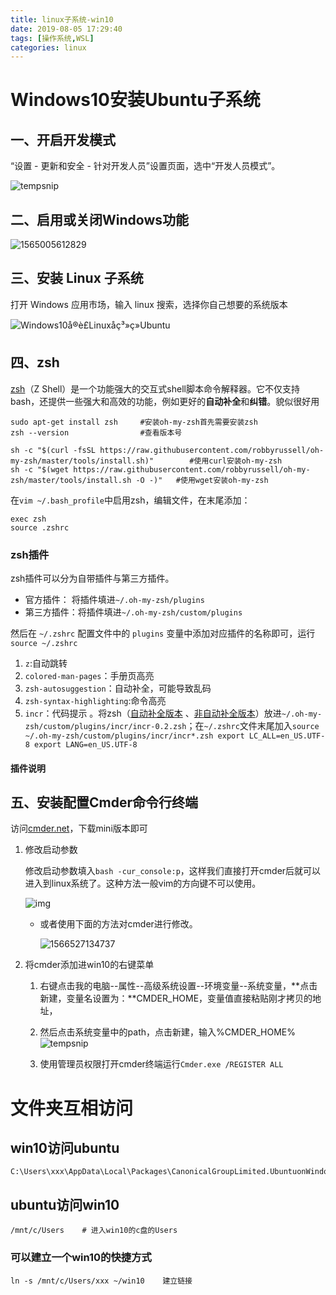 ```yaml
---
title: linux子系统-win10
date: 2019-08-05 17:29:40
tags: [操作系统,WSL]
categories: linux
---
```


# Windows10安装Ubuntu子系统

## 一、开启开发模式

“设置 - 更新和安全 - 针对开发人员”设置页面，选中“开发人员模式”。

![tempsnip](linux子系统-win10/tempsnip.png)

<!--more-->

## 二、启用或关闭Windows功能

![1565005612829](linux子系统-win10/1565005612829.png)

## 三、安装 Linux 子系统

打开 Windows 应用市场，输入 linux 搜索，选择你自己想要的系统版本

![Windows10å®è£Linuxå­ç³»ç»Ubuntu](linux子系统-win10/20171212111834391.jpg)

## 四、zsh

[zsh](https://link.zhihu.com/?target=http%3A//www.zsh.org/)（Z Shell）是一个功能强大的交互式shell脚本命令解释器。它不仅支持bash，还提供一些强大和高效的功能，例如更好的**自动补全**和**纠错**。貌似很好用

```shell
sudo apt-get install zsh     #安装oh-my-zsh首先需要安装zsh
zsh --version                #查看版本号

sh -c "$(curl -fsSL https://raw.githubusercontent.com/robbyrussell/oh-my-zsh/master/tools/install.sh)"        #使用curl安装oh-my-zsh
sh -c "$(wget https://raw.githubusercontent.com/robbyrussell/oh-my-zsh/master/tools/install.sh -O -)"   #使用wget安装oh-my-zsh
```

在`vim ~/.bash_profile`中启用zsh，编辑文件，在末尾添加：

```shell
exec zsh
source .zshrc
```

### zsh插件

zsh插件可以分为自带插件与第三方插件。

- 官方插件： 将插件填进`~/.oh-my-zsh/plugins`
- 第三方插件：将插件填进`~/.oh-my-zsh/custom/plugins`

然后在 `~/.zshrc` 配置文件中的 `plugins` 变量中添加对应插件的名称即可，运行`source ~/.zshrc`

1. `z`:自动跳转
2. `colored-man-pages`：手册页高亮
3. `zsh-autosuggestion`：自动补全，可能导致乱码
4. `zsh-syntax-highlighting`:命令高亮 
5. `incr`：代码提示 。将zsh（[自动补全版本](/download/incr-0.2.zsh) 、[非自动补全版本](/download/incr-0.2.1.zsh)）放进`~/.oh-my-zsh/custom/plugins/incr/incr-0.2.zsh`；在`~/.zshrc`文件末尾加入`source ~/.oh-my-zsh/custom/plugins/incr/incr*.zsh
   export LC_ALL=en_US.UTF-8
   export LANG=en_US.UTF-8`

#### 插件说明

## 五、安装配置Cmder命令行终端

访问[cmder.net](https://cmder.net/)，下载mini版本即可

1. 修改启动参数

   修改启动参数填入`bash -cur_console:p`，这样我们直接打开cmder后就可以进入到linux系统了。这种方法一般vim的方向键不可以使用。

   ![img](linux子系统-win10/dff1d38a0f699e19488e71c1ad7ad8805cc.jpg)

   - 或者使用下面的方法对cmder进行修改。

     ![1566527134737](linux子系统-win10/1566527134737.png)

2. 将cmder添加进win10的右键菜单

   1. 右键点击我的电脑--属性--高级系统设置--环境变量--系统变量，**点击新建，变量名设置为：**CMDER_HOME，变量值直接粘贴刚才拷贝的地址，

   2. 然后点击系统变量中的path，点击新建，输入%CMDER_HOME%
      ![tempsnip](linux子系统-win10/tempsnip-1565012471202.png)
   3. 使用管理员权限打开cmder终端运行`Cmder.exe /REGISTER ALL`

# 文件夹互相访问

## win10访问ubuntu

```shell
C:\Users\xxx\AppData\Local\Packages\CanonicalGroupLimited.UbuntuonWindows_79rhkp1fndgsc\LocalState\rootfs\home\xxx
```



## ubuntu访问win10

```shell
/mnt/c/Users    # 进入win10的c盘的Users
```

### 可以建立一个win10的快捷方式

```shell
ln -s /mnt/c/Users/xxx ~/win10    建立链接
```

















































